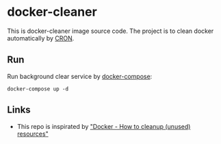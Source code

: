 # docker-cleaner
This is docker-cleaner image source code. The project is to clean docker
automatically by [CRON](https://en.wikipedia.org/wiki/Cron).

## Run
Run background clear service by [docker-compose](https://docs.docker.com/compose):
```bash:
docker-compose up -d
```

## Links
* This repo is inspirated by ["Docker - How to cleanup (unused) resources"](https://gist.github.com/bastman/5b57ddb3c11942094f8d0a97d461b430)